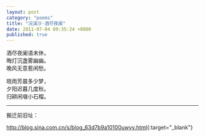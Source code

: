 ```yaml
---
layout: post
category: "poems"
title: "浣溪沙·酒尽夜阑"
date: 2011-07-04 09:35:24 +0800
published: true
---
```

酒尽夜阑语未休，  
晦灯沉盏雾幽幽。  
晚风无意惹闲愁。  

晓雨芳晨多少梦，  
夕阳迟暮几度秋。  
归耕闲啜小石榴。  
<!--more-->

---

搬迁前旧址：

<http://blog.sina.com.cn/s/blog_63d7b9a10100uwyv.html>{:target="_blank"}